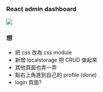 ### React admin dashboard

![](https://i.imgur.com/eEpnQdn.png)

### 想

-   把 css 改為 css module
-   新增 localstorage 把 CRUD 做起來
-   其他頁面也弄一弄
-   點右上角進到自己的 profile (done)
-   login 頁面?
